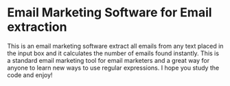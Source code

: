 # Email Marketing Software for Email extraction

This is an email marketing software extract all emails from any text placed in the input box and it calculates the number of emails found instantly. This is a standard email marketing tool for email marketers and a great way for anyone to learn new ways to use regular expressions. I hope you study the code and enjoy!